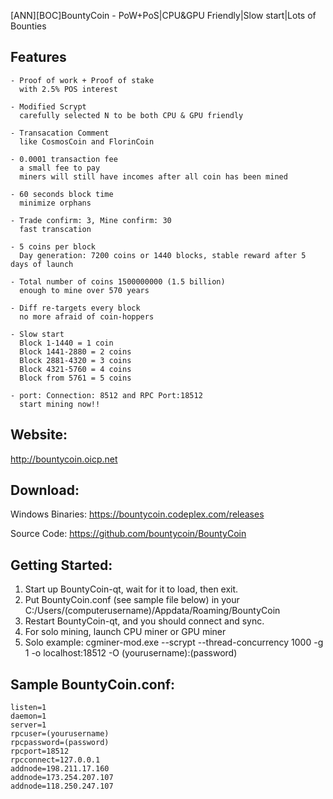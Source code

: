 [ANN][BOC]BountyCoin - PoW+PoS|CPU&GPU Friendly|Slow start|Lots of Bounties


## Features

    - Proof of work + Proof of stake
      with 2.5% POS interest
      
    - Modified Scrypt
      carefully selected N to be both CPU & GPU friendly
      
    - Transacation Comment
      like CosmosCoin and FlorinCoin
      
    - 0.0001 transaction fee
      a small fee to pay
      miners will still have incomes after all coin has been mined
      
    - 60 seconds block time
      minimize orphans
      
    - Trade confirm: 3, Mine confirm: 30
      fast transcation
      
    - 5 coins per block
      Day generation: 7200 coins or 1440 blocks, stable reward after 5 days of launch
      
    - Total number of coins 1500000000 (1.5 billion)
      enough to mine over 570 years
    
    - Diff re-targets every block
      no more afraid of coin-hoppers
      
    - Slow start
      Block 1-1440 = 1 coin
      Block 1441-2880 = 2 coins
      Block 2881-4320 = 3 coins
      Block 4321-5760 = 4 coins
      Block from 5761 = 5 coins
    
    - port: Connection: 8512 and RPC Port:18512 
      start mining now!!


## Website:

http://bountycoin.oicp.net


## Download:

Windows Binaries:
https://bountycoin.codeplex.com/releases

Source Code:
https://github.com/bountycoin/BountyCoin


## Getting Started:

1. Start up BountyCoin-qt, wait for it to load, then exit.
2. Put BountyCoin.conf (see sample file below) in your C:/Users/(computerusername)/Appdata/Roaming/BountyCoin
3. Restart BountyCoin-qt, and you should connect and sync.
4. For solo mining, launch CPU miner or GPU miner
5. Solo example: cgminer-mod.exe --scrypt --thread-concurrency 1000 -g 1 -o localhost:18512 -O (yourusername):(password)


## Sample BountyCoin.conf:

    listen=1
    daemon=1
    server=1
    rpcuser=(yourusername)
    rpcpassword=(password)
    rpcport=18512
    rpcconnect=127.0.0.1
    addnode=198.211.17.160
    addnode=173.254.207.107
    addnode=118.250.247.107
